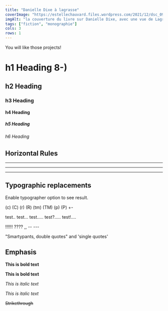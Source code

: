 ```yaml
---
title: "Danielle Dixe à lagrasse"
coverImage: "https://estellechauvard.files.wordpress.com/2021/12/dsc_0953-nb.jpg"
imgAlt: "la couverture du livre sur Danielle Dixe, avec une vue de Lagrasse en arrière-plan"
tags: ["fiction", "monographie"]
cols: 3
rows: 1
---
```


You will like those projects!

# h1 Heading 8-)

## h2 Heading

### h3 Heading

#### h4 Heading

##### h5 Heading

###### h6 Heading

## Horizontal Rules

---

---

---

## Typographic replacements

Enable typographer option to see result.

(c) (C) (r) (R) (tm) (TM) (p) (P) +-

test.. test... test..... test?..... test!....

!!!!!! ???? ,, -- ---

"Smartypants, double quotes" and 'single quotes'

## Emphasis

**This is bold text**

**This is bold text**

_This is italic text_

_This is italic text_

~~Strikethrough~~
